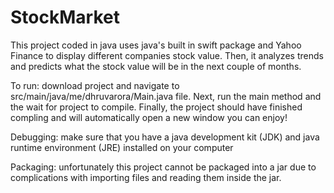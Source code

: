 # StockMarket
 This project coded in java uses java's built in swift package and Yahoo Finance to display different companies stock value. Then, it analyzes trends and predicts what the stock value will be in the next couple of months.

 To run: download project and navigate to src/main/java/me/dhruvarora/Main.java file.
 Next, run the main method and the wait for project to compile.
 Finally, the project should have finished compling and will automatically open a new window you can enjoy!

 Debugging: make sure that you have a java development kit (JDK) and java runtime environment (JRE) installed on your computer

 Packaging: unfortunately this project cannot be packaged into a jar due to complications with importing files and reading them inside the jar.